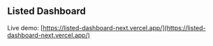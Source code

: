 ## Listed Dashboard

Live demo: [https://listed-dashboard-next.vercel.app/](https://listed-dashboard-next.vercel.app/)
